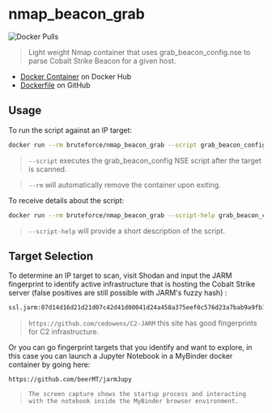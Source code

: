 # nmap_beacon_grab

![Docker Pulls](https://img.shields.io/docker/pulls/bruteforce/nmap_beacon_grab.svg)

> Light weight Nmap container that uses grab_beacon_config.nse to parse Cobalt Strike Beacon for a given host.

- [Docker Container](https://hub.docker.com/repository/docker/bruteforce/nmap_beacon_grab) on Docker Hub
- [Dockerfile](https://github.com/beerMT/nmap_beacon_grab/blob/main/nmap_beacon_grab.Dockerfile) on GitHub

## Usage

To run the script against an IP target:
```bash
docker run --rm bruteforce/nmap_beacon_grab --script grab_beacon_config -Pn <target>
```
> `--script` executes the grab_beacon_config NSE script after the target is scanned.

> `--rm` will automatically remove the container upon exiting.

To receive details about the script:
```bash
docker run --rm bruteforce/nmap_beacon_grab --script-help grab_beacon_config
```

> `--script-help` will provide a short description of the script.


## Target Selection

To determine an IP target to scan, visit Shodan and input the JARM fingerprint to identify active infrastructure that is hosting the Cobalt Strike server (false positives are still possible with JARM's fuzzy hash) :

```bash
ssl.jarm:07d14d16d21d21d07c42d41d00041d24a458a375eef0c576d23a7bab9a9fb1
```
> `https://github.com/cedowens/C2-JARM` this site has good fingerprints for C2 infrastructure.

Or you can go fingerprint targets that you identify and want to explore, in this case you can launch a Jupyter Notebook in a MyBinder docker container by going here:

```bash
https://github.com/beerMT/jarmJupy
```
> `The screen capture shows the startup process and interacting with the notebook inside the MyBinder browser environment.`
